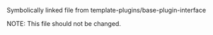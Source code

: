 
Symbolically linked file from template-plugins/base-plugin-interface

NOTE: This file should not be changed.